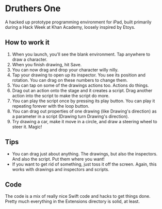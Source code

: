 Druthers One
============

A hacked up prototype programming environment for iPad, built primarily during a Hack Week at Khan Academy, loosely inspired by Etoys.

How to work it
--------------

1. When you launch, you'll see the blank environment. Tap anywhere to draw a character.
2. When you finish drawing, hit Save.
3. You can now drag and drop your character willy nilly.
4. Tap your drawing to open up its inspector. You see its position and rotation. You can drag on these numbers to change them.
5. You can tap on some of the drawings actions too. Actions do things.
6. Drag out an action onto the stage and it creates a script. Drag another action into the script to make the script do more.
7. You can play the script once by pressing its play button. You can play it repeating forever with the loop button.
8. You can drag out properties of one drawing (like Drawing's direction) as a parameter in a script (Drawing turn Drawing's direction).
9. Try drawing a car, make it move in a circle, and draw a steering wheel to steer it. Magic!

Tips
----

- You can drag just about anything. The drawings, but also the inspectors. And also the script. Put them where you want!
- If you want to get rid of something, just toss it off the screen. Again, this works with drawings and inspectors and scripts.

Code
----

The code is a mix of really nice Swift code and hacks to get things done. Pretty much everything in the Extensions directory is solid, at least.
